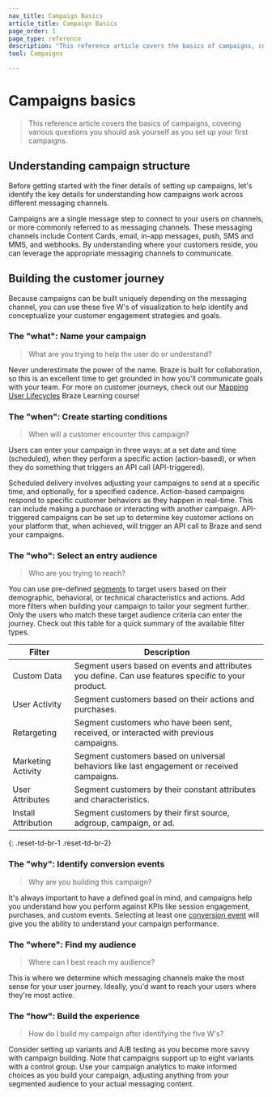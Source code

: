 ```yaml
---
nav_title: Campaign Basics
article_title: Campaign Basics
page_order: 1
page_type: reference
description: "This reference article covers the basics of campaigns, covering various questions you should ask yourself as you set up your first campaigns."
tool: Campaigns

---
```


# Campaigns basics

> This reference article covers the basics of campaigns, covering various questions you should ask yourself as you set up your first campaigns.

## Understanding campaign structure

Before getting started with the finer details of setting up campaigns, let's identify the key details for understanding how campaigns work across different messaging channels.

Campaigns are a single message step to connect to your users on channels, or more commonly referred to as messaging channels. These messaging channels include Content Cards, email, in-app messages, push, SMS and MMS, and webhooks. By understanding where your customers reside, you can leverage the appropriate messaging channels to communicate.

## Building the customer journey

Because campaigns can be built uniquely depending on the messaging channel, you can use these five W's of visualization to help identify and conceptualize your customer engagement strategies and goals.

### The "what": Name your campaign

> What are you trying to help the user do or understand?

Never underestimate the power of the name. Braze is built for collaboration, so this is an excellent time to get grounded in how you'll communicate goals with your team. For more on customer journeys, check out our [Mapping User Lifecycles](https://learning.braze.com/mapping-customer-lifecycles) Braze Learning course!

### The "when": Create starting conditions

> When will a customer encounter this campaign? 

Users can enter your campaign in three ways: at a set date and time (scheduled), when they perform a specific action (action-based), or when they do something that triggers an API call (API-triggered). 

Scheduled delivery involves adjusting your campaigns to send at a specific time, and optionally, for a specified cadence. Action-based campaigns respond to specific customer behaviors as they happen in real-time. This can include making a purchase or interacting with another campaign. API-triggered campaigns can be set up to determine key customer actions on your platform that, when achieved, will trigger an API call to Braze and send your campaigns.

### The "who": Select an entry audience

> Who are you trying to reach? 

You can use pre-defined [segments]({{site.baseurl}}/user_guide/engagement_tools/segments) to target users based on their demographic, behavioral, or technical characteristics and actions. Add more filters when building your campaign to tailor your segment further. Only the users who match these target audience criteria can enter the journey. Check out this table for a quick summary of the available filter types.

| Filter | Description |
|---|---|
| Custom Data | Segment users based on events and attributes you define. Can use features specific to your product. |
| User Activity | Segment customers based on their actions and purchases. |
| Retargeting | Segment customers who have been sent, received, or interacted with previous campaigns. |
| Marketing Activity | Segment customers based on universal behaviors like last engagement or received campaigns. |
| User Attributes | Segment customers by their constant attributes and characteristics. |
| Install Attribution | Segment customers by their first source, adgroup, campaign, or ad. |
{: .reset-td-br-1 .reset-td-br-2}

### The "why": Identify conversion events

> Why are you building this campaign? 

It's always important to have a defined goal in mind, and campaigns help you understand how you perform against KPIs like session engagement, purchases, and custom events. Selecting at least one [conversion event]({{site.baseurl}}/user_guide/engagement_tools/campaigns/building_campaigns/conversion_events/) will give you the ability to understand your campaign performance.

### The "where": Find my audience

> Where can I best reach my audience?

This is where we determine which messaging channels make the most sense for your user journey. Ideally, you'd want to reach your users where they're most active.

### The "how": Build the experience

> How do I build my campaign after identifying the five W's?

Consider setting up variants and A/B testing as you become more savvy with campaign building. Note that campaigns support up to eight variants with a control group. Use your campaign analytics to make informed choices as you build your campaign, adjusting anything from your segmented audience to your actual messaging content.

